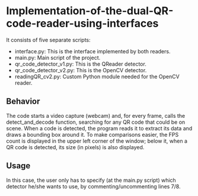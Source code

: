 # Implementation-of-the-dual-QR-code-reader-using-interfaces
It consists of five separate scripts:

- interface.py: This is the interface implemented by both readers.
- main.py: Main script of the project.
- qr_code_detector_v1.py: This is the QReader detector.
- qr_code_detector_v2.py: This is the OpenCV detector.
- readingQR_cv2.py: Custom Python module needed for the OpenCV reader.

## Behavior

The code starts a video capture (webcam) and, for every frame, calls the detect_and_decode function, searching for any QR code that could be on scene. When a code is detected, the program reads it to extract its data and draws a bounding box around it. To make comparisons easier, the FPS count is displayed in the upper left corner of the window; below it, when a QR code is detected, its size (in pixels) is also displayed.

## Usage

In this case, the user only has to specify (at the main.py script) which detector he/she wants to use, by commenting/uncommenting lines 7/8.
